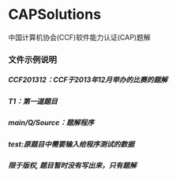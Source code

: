 # CAPSolutions
中国计算机协会(CCF)软件能力认证(CAP)题解

### 文件示例说明
##### CCF201312：CCF于2013年12月举办的比赛的题解
##### T1：第一道题目
##### main/Q/Source：题解程序
##### test:原题目中需要输入给程序测试的数据

##### 限于版权, 题目暂时没有写出来，只有题解
